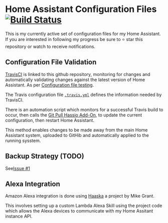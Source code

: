 # Home Assistant Configuration Files [![Build Status](https://travis-ci.org/jonathanadams/Home-Assistant-Configuration.svg?branch=master)](https://travis-ci.org/jonathanadams/Home-Assistant-Configuration)

This is my currently active set of configuration files for my Home Assistant. If you are interested in following my progress be sure to ⭐️ star this repository or watch to receive notifications.

## Configuration File Validation

[TravisCI](https://travis-ci.org/jonathanadams/Home-Assistant-Configuration) is linked to this github repository, monitoring for changes and automatically validating changes against the latest version of Home Assistant. As per [Configuration file testing](https://www.home-assistant.io/docs/ecosystem/backup/backup_github/#step-7-configuration-file-testing).

The Travis configuration file [`.travis.yml`](.travis.yml) defines the information needed by TravisCI.

There is an automation script which monitors for a successful Travis build to occur, then calls the [Git Pull Hassio Add-On](https://www.home-assistant.io/addons/git_pull/), to update the current configuration, then restart Home Assistant. 

This method enables changes to be made away from the main Home Assistant system, uploaded to GitHib and automatically applied to the running sysstem.

## Backup Strategy (TODO)
See[Issue #1](https://github.com/jonathanadams/Home-Assistant-Configuration/issues/1)

## Alexa Integration
Amazon Alexa integration is done using [Haaska](https://github.com/mike-grant/haaska/) a project by Mike Grant.

This involves setting up a custom Lambda Alexa Skill using the project code which allows the Alexa devices to communicate with my Home Assitant instance API.